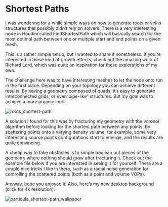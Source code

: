 # Shortest Paths

I was wondering for a while simple ways on how to generate roots or veins structures that possibly didn’t rely on solvers. There is a very interesting node in Houdini called FindShortestPath which will basically search for the most optimal path between one or multiple start and end points on a given mesh.

This is a rather simple setup, but I wanted to share it nonetheless. If you’re interested in these kind of growth effects, check out the amazing work of Richard Lord, which was quite an inspiration for these explorations of my own.

The challenge here was to have interesting meshes to let the node onto run in the first place. Depending on your topology you can achieve different results. By having a geometry composed of quads, it’s easy to generate interconnected grids, or even”pipe-like” structures. But my goal was to achieve a more organic look.

![roots_shortest-path](https://user-images.githubusercontent.com/81909946/113515466-fe4aec00-9574-11eb-8348-2a077e6e64f6.gif)

A solution I found for this was by fracturing my geometry with the voronoi algorithm before looking for the shortest path between any points. By scattering points onto a varying density volume, for example, some very interesting source points configurations start to emerge, and the results are quite convincing.

A cheap way to fake obstacles is to simple boolean out pieces of the geometry where nothing should grow after fracturing it. Check out the example file below if you are interested in seeing it for yourself. There are a couple nice tricks I like in there, such as a radial noise generation for controlling the scattered points (both as a point and volume VOPs).

Anyway, hope you enjoyed it! Also, here’s my new desktop background (click for 4k resolution).

![particula_shortest-path_wallpaper](https://user-images.githubusercontent.com/81909946/113515481-0e62cb80-9575-11eb-8ece-f79ee1a20111.jpg)


